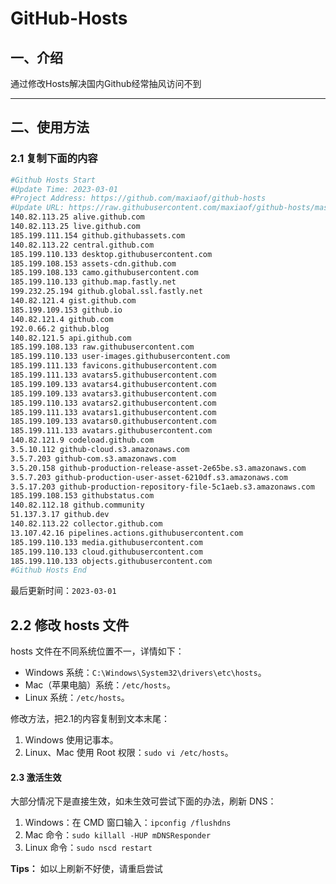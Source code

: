 # GitHub-Hosts

## 一、介绍
通过修改Hosts解决国内Github经常抽风访问不到

---

## 二、使用方法

### 2.1 复制下面的内容
```bash
#Github Hosts Start
#Update Time: 2023-03-01
#Project Address: https://github.com/maxiaof/github-hosts
#Update URL: https://raw.githubusercontent.com/maxiaof/github-hosts/master/hosts
140.82.113.25 alive.github.com
140.82.113.25 live.github.com
185.199.111.154 github.githubassets.com
140.82.113.22 central.github.com
185.199.110.133 desktop.githubusercontent.com
185.199.108.153 assets-cdn.github.com
185.199.108.133 camo.githubusercontent.com
185.199.110.133 github.map.fastly.net
199.232.25.194 github.global.ssl.fastly.net
140.82.121.4 gist.github.com
185.199.109.153 github.io
140.82.121.4 github.com
192.0.66.2 github.blog
140.82.121.5 api.github.com
185.199.108.133 raw.githubusercontent.com
185.199.110.133 user-images.githubusercontent.com
185.199.111.133 favicons.githubusercontent.com
185.199.111.133 avatars5.githubusercontent.com
185.199.109.133 avatars4.githubusercontent.com
185.199.109.133 avatars3.githubusercontent.com
185.199.110.133 avatars2.githubusercontent.com
185.199.111.133 avatars1.githubusercontent.com
185.199.109.133 avatars0.githubusercontent.com
185.199.111.133 avatars.githubusercontent.com
140.82.121.9 codeload.github.com
3.5.10.112 github-cloud.s3.amazonaws.com
3.5.7.203 github-com.s3.amazonaws.com
3.5.20.158 github-production-release-asset-2e65be.s3.amazonaws.com
3.5.7.203 github-production-user-asset-6210df.s3.amazonaws.com
3.5.17.203 github-production-repository-file-5c1aeb.s3.amazonaws.com
185.199.108.153 githubstatus.com
140.82.112.18 github.community
51.137.3.17 github.dev
140.82.113.22 collector.github.com
13.107.42.16 pipelines.actions.githubusercontent.com
185.199.110.133 media.githubusercontent.com
185.199.110.133 cloud.githubusercontent.com
185.199.110.133 objects.githubusercontent.com
#Github Hosts End

```
最后更新时间：`2023-03-01`

## 2.2 修改 hosts 文件
hosts 文件在不同系统位置不一，详情如下：
- Windows 系统：`C:\Windows\System32\drivers\etc\hosts`。
- Mac（苹果电脑）系统：`/etc/hosts`。
- Linux 系统：`/etc/hosts`。

修改方法，把2.1的内容复制到文本末尾：

1. Windows 使用记事本。
2. Linux、Mac 使用 Root 权限：`sudo vi /etc/hosts`。

#### 2.3 激活生效
大部分情况下是直接生效，如未生效可尝试下面的办法，刷新 DNS：

1. Windows：在 CMD 窗口输入：`ipconfig /flushdns`
2. Mac 命令：`sudo killall -HUP mDNSResponder`
3. Linux 命令：`sudo nscd restart`

**Tips：** 如以上刷新不好使，请重启尝试
